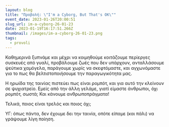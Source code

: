 ```yaml
---
layout: blog
title: "Προβολή: \"I'm a Cyborg, But That's OK\""
event_date: 2023-01-26T20:00:51
slug_url: im-a-cyborg-26-01-23
date: 2023-01-19T16:17:51.266Z
thumbnail: /images/im-a-cyborg-26-01-23.png
tags:
  - provoli
---
```

Καθημερινά ξυπνάμε και μέχρι να κοιμηθούμε κοιτάζουμε περίεργες συσκευές από γυαλί, προβάλουμε ζωές που δεν υπάρχουν, ανταλλάσουμε ψεύτικα χαμόγελα, παράγουμε χωρίς να σκεφτόμαστε, και αγχωνόμαστε για το πως θα βελτιστοποιήσουμε την παραγωγικότητα μας.

Η ηρωίδα της ταινίας πιστεύει πως είναι ρομπότ, και για αυτό την κλείνουν σε ψυχιατρείο. Εμείς από την άλλη γελάμε, γιατί είμαστε άνθρωποι, όχι ρομπότ, σωστά; Και κάνουμε ανθρωποπράγματα!

Τελικά, ποιος είναι τρελός και ποιος όχι;

ΥΓ: όπως πάντα, δεν έχουμε δει την ταινία, οπότε είπαμε (και πάλι) να γράψουμε λίγη ποίηση.